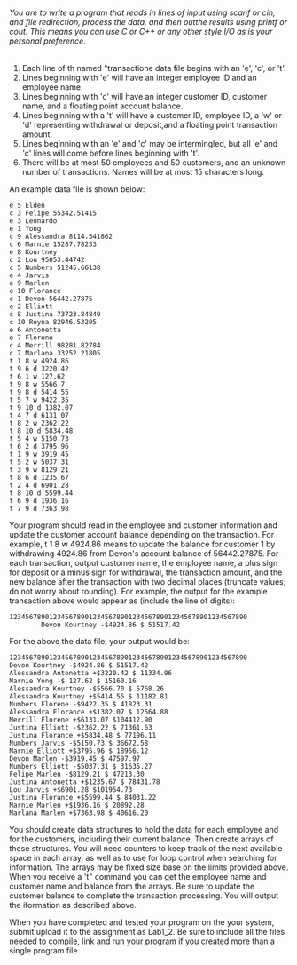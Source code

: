 ###### You are to write a program that reads in lines of input using scanf or cin, and file redirection, process the data, and then outthe results using printf or cout. This means you can use C or C++  or any other style I/O as is your personal preference.

1. Each line of th named "transactione data file begins with an 'e', 'c', or 't'.
2. Lines beginning with 'e' will have an integer employee ID and an employee name.
3. Lines beginning with 'c' will have an integer customer ID, customer name, and a floating point account balance.
4. Lines beginning with a 't' will have a customer ID, employee ID, a 'w' or 'd' representing withdrawal or deposit,and a floating point transaction amount.
5. Lines beginning with an 'e' and 'c' may be intermingled, but all 'e' and 'c' lines will come before lines beginning
with 't'.
6. There will be at most 50 employees and 50 customers, and an unknown number of transactions. Names will be at
most 15 characters long.

An example data file is shown below:

```
e 5 Elden
c 3 Felipe 55342.51415
e 3 Leonardo
e 1 Yong
c 9 Alessandra 8114.541862
c 6 Marnie 15287.78233
e 8 Kourtney
c 2 Lou 95053.44742
c 5 Numbers 51245.66138
e 4 Jarvis
e 9 Marlen
e 10 Florance
c 1 Devon 56442.27875
e 2 Elliott
c 8 Justina 73723.84849
c 10 Reyna 82946.53205
e 6 Antonetta
e 7 Florene
c 4 Merrill 98281.82784
c 7 Marlana 33252.21805
t 1 8 w 4924.86
t 9 6 d 3220.42
t 6 1 w 127.62
t 9 8 w 5566.7
t 9 8 d 5414.55
t 5 7 w 9422.35
t 9 10 d 1382.07
t 4 7 d 6131.07
t 8 2 w 2362.22
t 8 10 d 5834.48
t 5 4 w 5150.73
t 6 2 d 3795.96
t 1 9 w 3919.45
t 5 2 w 5037.31
t 3 9 w 8129.21
t 8 6 d 1235.67
t 2 4 d 6901.28
t 8 10 d 5599.44
t 6 9 d 1936.16
t 7 9 d 7363.98
```

Your program should read in the employee and customer information and update the customer account balance depending
on the transaction. For example, t 1 8 w 4924.86 means to update the balance for customer 1 by withdrawing
4924.86 from Devon's account balance of 56442.27875. For each transaction, output customer name, the employee
name, a plus sign for deposit or a minus sign for withdrawal, the transaction amount, and the new balance after the
transaction with two decimal places (truncate values; do not worry about rounding). For example, the output for the
example transaction above would appear as (include the line of digits):

```
123456789012345678901234567890123456789012345678901234567890
        Devon Kourtney -$4924.86 $ 51517.42
```

For the above the data file, your output would be:

```
123456789012345678901234567890123456789012345678901234567890
Devon Kourtney -$4924.86 $ 51517.42
Alessandra Antonetta +$3220.42 $ 11334.96
Marnie Yong -$ 127.62 $ 15160.16
Alessandra Kourtney -$5566.70 $ 5768.26
Alessandra Kourtney +$5414.55 $ 11182.81
Numbers Florene -$9422.35 $ 41823.31
Alessandra Florance +$1382.07 $ 12564.88
Merrill Florene +$6131.07 $104412.90
Justina Elliott -$2362.22 $ 71361.63
Justina Florance +$5834.48 $ 77196.11
Numbers Jarvis -$5150.73 $ 36672.58
Marnie Elliott +$3795.96 $ 18956.12
Devon Marlen -$3919.45 $ 47597.97
Numbers Elliott -$5037.31 $ 31635.27
Felipe Marlen -$8129.21 $ 47213.30
Justina Antonetta +$1235.67 $ 78431.78
Lou Jarvis +$6901.28 $101954.73
Justina Florance +$5599.44 $ 84031.22
Marnie Marlen +$1936.16 $ 20892.28
Marlana Marlen +$7363.98 $ 40616.20

```

You should create data structures to hold the data for each employee and for the customers,
including their current balance. Then create arrays of these structures. You will need
counters to keep track of the next available space in each array, as well as to use for
loop control when searching for information. The arrays may be fixed size base on the
limits provided above. When you receive a 't" command you can get the employee name
and customer name and balance from the arrays. Be sure to update the customer balance
to complete the transaction processing. You will output the iformation as described above.

When you have completed and tested your program on the your system, submit upload it to the assignment as Lab1_2. Be sure to include all the files needed to compile, link and run your program
if you created more than a single program file.
